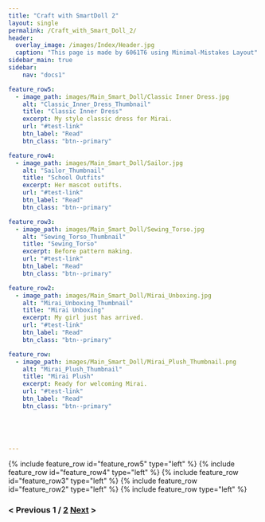 ```yaml
---
title: "Craft with SmartDoll 2"
layout: single
permalink: /Craft_with_Smart_Doll_2/
header:
  overlay_image: /images/Index/Header.jpg
  caption: "This page is made by 6061T6 using Minimal-Mistakes Layout"
sidebar_main: true
sidebar:
    nav: "docs1"

feature_row5:
  - image_path: images/Main_Smart_Doll/Classic Inner Dress.jpg
    alt: "Classic_Inner_Dress_Thumbnail"
    title: "Classic Inner Dress"
    excerpt: My style classic dress for Mirai.
    url: "#test-link"
    btn_label: "Read"
    btn_class: "btn--primary"

feature_row4:
  - image_path: images/Main_Smart_Doll/Sailor.jpg
    alt: "Sailor_Thumbnail"
    title: "School Outfits"
    excerpt: Her mascot outifts.
    url: "#test-link"
    btn_label: "Read"
    btn_class: "btn--primary"

feature_row3:
  - image_path: images/Main_Smart_Doll/Sewing_Torso.jpg
    alt: "Sewing_Torso_Thumbnail"
    title: "Sewing_Torso"
    excerpt: Before pattern making.
    url: "#test-link"
    btn_label: "Read"
    btn_class: "btn--primary"

feature_row2:
  - image_path: images/Main_Smart_Doll/Mirai_Unboxing.jpg
    alt: "Mirai_Unboxing_Thumbnail"
    title: "Mirai Unboxing"
    excerpt: My girl just has arrived.
    url: "#test-link"
    btn_label: "Read"
    btn_class: "btn--primary"

feature_row:
  - image_path: images/Main_Smart_Doll/Mirai_Plush_Thumbnail.png
    alt: "Mirai_Plush_Thumbnail"
    title: "Mirai Plush"
    excerpt: Ready for welcoming Mirai.
    url: "#test-link"
    btn_label: "Read"
    btn_class: "btn--primary"





---
```

{% include feature_row id="feature_row5" type="left" %}
{% include feature_row id="feature_row4" type="left" %}
{% include feature_row id="feature_row3" type="left" %}
{% include feature_row id="feature_row2" type="left" %}
{% include feature_row type="left" %}

###  < Previous 1 / [2](/Craft_with_Smart_Doll_2) [Next](/Craft_with_Smart_Doll_2) >
